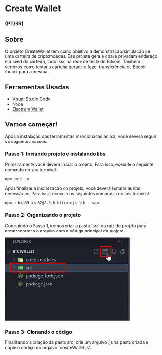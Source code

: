 # Create Wallet 
### (PT/BR)
## Sobre
O projeto CreateWallet têm como objetivo a demonstração/simulação de uma carteira de criptomoedas. Ese projeta gera a chave privadam endereço e a seed da carteira, tudo isso na rede de teste do Bitcoin. Também veremos como testar a carteira gerada e fazer transferência de Bitcoin faucet para a mesma.
## Ferramentas Usadas
- [Visual Studio Code](https://code.visualstudio.com/download)
- [Node](https://nodejs.org/en/download/current)
- [Electrum Wallet](https://electrum.org/#download)
## Vamos começar!
Após a instalação das ferramentas mencionadas acima, você deverá seguir os seguintes passos.
### Passo 1: Inciando projeto e instalando libs
Primeiramente você deverá iniciar o projeto. Para isso, ecexute o seguinte comando no seu terminal.
```
npm init -y
```
Após finalizar a inicialização do projeto, você deverá instalar as libs necessárias. Para isso, ecexute os seguintes comandos no seu terminal.
```
npm i bip39 bip32@2.0.6 bitcoinjs-lib --save
```
### Passo 2: Organizando o projeto 
Concluindo o Passo 1, iremos criar a pasta 'src' na raiz do projeto para armazenarmos o arquivo com o código principal do projeto.

![Criando pasta src na raiz do projeto](/images/criandoPastaSrc.png)

### Passo 3: Clonando o código 
Finalizando a criação da pasta src, crie um arquivo .js na pasta criada e copie o código do arquivo 'createWallet.js'.


